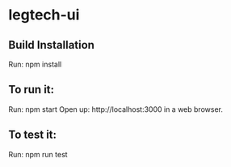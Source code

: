 # legtech-ui

## Build Installation
Run: npm install

## To run it:
Run: npm start
Open up: http://localhost:3000 in a web browser.

## To test it:
Run: npm run test

